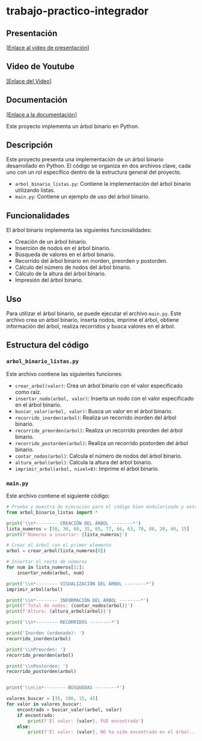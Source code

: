 # trabajo-practico-integrador

## Presentación

[[Enlace al video de presentación](https://prezi.com/p/ezyufcthspon/?present=1)]

## Video de Youtube

[\[Enlace del Video](https://youtu.be/Ez5TY70sx7k)]

## Documentación

[[Enlace a la documentación](https://drive.google.com/file/d/1V9KKQvWV3ENnm8CmsWUrwyFwY-Wk4pxE/view)]


Este proyecto implementa un árbol binario en Python.

## Descripción

Este proyecto presenta una implementación de un árbol binario desarrollado en Python. El código se organiza en dos archivos clave, cada uno con un rol específico dentro de la estructura general del proyecto.

*   `arbol_binario_listas.py`: Contiene la implementación del árbol binario utilizando listas.
*   `main.py`: Contiene un ejemplo de uso del árbol binario.

## Funcionalidades

El árbol binario implementa las siguientes funcionalidades:

*   Creación de un árbol binario.
*   Inserción de nodos en el árbol binario.
*   Búsqueda de valores en el árbol binario.
*   Recorrido del árbol binario en inorden, preorden y postorden.
*   Cálculo del número de nodos del árbol binario.
*   Cálculo de la altura del árbol binario.
*   Impresión del árbol binario.

## Uso

Para utilizar el árbol binario, se puede ejecutar el archivo `main.py`. Este archivo crea un árbol binario, inserta nodos, imprime el árbol, obtiene información del árbol, realiza recorridos y busca valores en el árbol.

## Estructura del código

### `arbol_binario_listas.py`

Este archivo contiene las siguientes funciones:

*   `crear_arbol(valor)`: Crea un árbol binario con el valor especificado como raíz.
*   `insertar_nodo(arbol, valor)`: Inserta un nodo con el valor especificado en el árbol binario.
*   `buscar_valor(arbol, valor)`: Busca un valor en el árbol binario.
*   `recorrido_inorden(arbol)`: Realiza un recorrido inorden del árbol binario.
*   `recorrido_preorden(arbol)`: Realiza un recorrido preorden del árbol binario.
*   `recorrido_postorden(arbol)`: Realiza un recorrido postorden del árbol binario.
*   `contar_nodos(arbol)`: Calcula el número de nodos del árbol binario.
*   `altura_arbol(arbol)`: Calcula la altura del árbol binario.
*   `imprimir_arbol(arbol, nivel=0)`: Imprime el árbol binario.

### `main.py`

Este archivo contiene el siguiente código:

```python
# Prueba y muestra de ejecución para el código bien modularizado y estructurado
from arbol_binario_listas import *

print('\\n*-------- CREACIÓN DEL ÁRBOL --------*')
lista_numeros = [50, 30, 60, 35, 65, 77, 66, 63, 70, 80, 20, 40, 15]
print(f'Números a insertar: {lista_numeros}')

# Crear el árbol con el primer elemento
arbol = crear_arbol(lista_numeros[0])

# Insertar el resto de números
for num in lista_numeros[1:]:
    insertar_nodo(arbol, num)

print('\\n*-------- VISUALIZACIÓN DEL ÁRBOL --------*')
imprimir_arbol(arbol)

print('\\n*-------- INFORMACIÓN DEL ÁRBOL --------*')
print(f'Total de nodos: {contar_nodos(arbol)}')
print(f'Altura: {altura_arbol(arbol)}')

print('\\n*-------- RECORRIDOS --------*')

print('Inorden (ordenado): ')
recorrido_inorden(arbol)

print('\\nPreorden: ')
recorrido_preorden(arbol)

print('\\nPostorden: ')
recorrido_postorden(arbol)


print('\\n\\n*-------- BÚSQUEDAS --------*')

valores_buscar = [35, 100, 15, 45]
for valor in valores_buscar:
    encontrado = buscar_valor(arbol, valor)
    if encontrado:
        print(f'El valor: {valor}, FUE encontrado')
    else:
        print(f'El valor: {valor}, NO ha sido encontrado en el árbol...')
